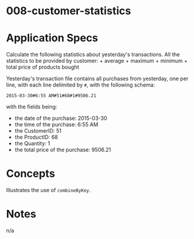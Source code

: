 008-customer-statistics
=======================

# Application Specs
Calculate the following statistics about yesterday's transactions.
All the statistics to be provided by customer:
    + average
    + maximum
    + minimum
    + total price of products bought

Yesterday's transaction file contains all purchases from yesterday, one per line, with each line delimited by `#`, with the following schema:
```
2015-03-30#6:55 AM#51#68#1#9506.21
```
with the fields being:
  + the date of the purchase: 2015-03-30
  + the time of the purchase: 6:55 AM
  + the CustomerID: 51
  + the ProductID: 68
  + the Quantity: 1
  + the total price of the purchase: 9506.21


# Concepts 
Illustrates the use of `combineByKey`.

# Notes
n/a